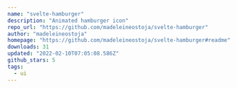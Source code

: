 ```yaml
---
name: "svelte-hamburger"
description: "Animated hamburger icon"
repo_url: "https://github.com/madeleineostoja/svelte-hamburger"
author: "madeleineostoja"
homepage: "https://github.com/madeleineostoja/svelte-hamburger#readme"
downloads: 31
updated: "2022-02-10T07:05:08.586Z"
github_stars: 5
tags: 
  - ui
---
```

